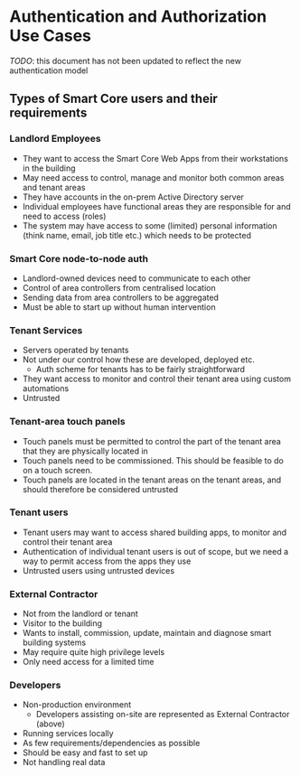 Authentication and Authorization Use Cases
==========================================

*TODO*: this document has not been updated to reflect the new authentication model

## Types of Smart Core users and their requirements

### Landlord Employees
  - They want to access the Smart Core Web Apps from their workstations in the building
  - May need access to control, manage and monitor both common areas and tenant areas
  - They have accounts in the on-prem Active Directory server
  - Individual employees have functional areas they are responsible for and need to access (roles)
  - The system may have access to some (limited) personal information (think name, email, job title etc.)
    which needs to be protected

### Smart Core node-to-node auth
  - Landlord-owned devices need to communicate to each other
  - Control of area controllers from centralised location
  - Sending data from area controllers to be aggregated
  - Must be able to start up without human intervention

### Tenant Services
  - Servers operated by tenants
  - Not under our control how these are developed, deployed etc.
    - Auth scheme for tenants has to be fairly straightforward
  - They want access to monitor and control their tenant area using custom automations
  - Untrusted

### Tenant-area touch panels
  - Touch panels must be permitted to control the part of the tenant area that they are physically located in
  - Touch panels need to be commissioned. This should be feasible to do on a touch screen.
  - Touch panels are located in the tenant areas on the tenant areas, and should therefore be considered untrusted

### Tenant users 
  - Tenant users may want to access shared building apps, to monitor and control their tenant area
  - Authentication of individual tenant users is out of scope, but we need a way to permit access from the apps they use
  - Untrusted users using untrusted devices

### External Contractor
  - Not from the landlord or tenant
  - Visitor to the building
  - Wants to install, commission, update, maintain and diagnose smart building systems
  - May require quite high privilege levels
  - Only need access for a limited time

### Developers
  - Non-production environment
    - Developers assisting on-site are represented as External Contractor (above)
  - Running services locally
  - As few requirements/dependencies as possible
  - Should be easy and fast to set up
  - Not handling real data
